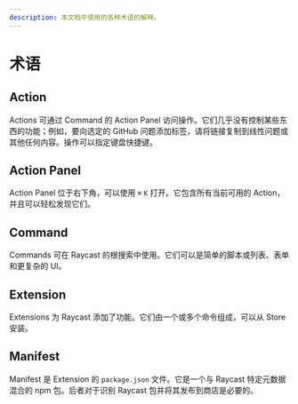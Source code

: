 ```yaml
---
description: 本文档中使用的各种术语的解释。
---
```


# 术语

## Action

Actions 可通过 Command 的 Action Panel 访问操作。它们几乎没有控制某些东西的功能；例如，要向选定的 GitHub 问题添加标签，请将链接复制到线性问题或其他任何内容。操作可以指定键盘快捷键。

## Action Panel

Action Panel 位于右下角，可以使用  `⌘` `K` 打开。它包含所有当前可用的 Action，并且可以轻松发现它们。

## Command

Commands 可在 Raycast 的根搜索中使用。它们可以是简单的脚本或列表、表单和更复杂的 UI。

## Extension

Extensions 为 Raycast 添加了功能。它们由一个或多个命令组成，可以从 Store 安装。

## Manifest

Manifest 是 Extension 的 `package.json` 文件。它是一个与 Raycast 特定元数据混合的 npm 包。后者对于识别 Raycast 包并将其发布到商店是必要的。
